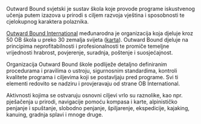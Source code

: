 Outward Bound svjetski je sustav škola koje provode programe iskustvenog učenja putem izazova u prirodi s ciljem razvoja vještina i sposobnosti te cjelokupnog karaktera polaznika.

[Outward Bound International](http://www.outwardbound.net/) međunarodna je organizacija koja djeluje kroz 50 OB škola u preko 30 zemalja svijeta ([karta](http://www.outwardbound.net/schools/)). Outward Bound djeluje na principima neprofitabilnosti i profesionalnosti te promiče temeljne vrijednosti hrabrost, povjerenje, suradnja, poštenje i suosjećajnost.

Organizacija Outward Bound škole podliježe detaljno definiranim procedurama i pravilima o ustroju, sigurnosnim standardima, kontroli kvalitete programa i ciljevima koji se postavljaju pred programe. Svi ti elementi redovito se nadziru i provjeravaju od strane OB International.

Aktivnosti kojima se ostvaruju osnovni ciljevi vrlo su raznolike, kao npr. pješačenja u prirodi, navigacije pomoću kompasa i karte, alpinističko penjanje i spuštanje, slobodno penjanje, špiljarenje, ekspedicije, kajaking, kanuing, gradnja splavi i mnoge druge.

